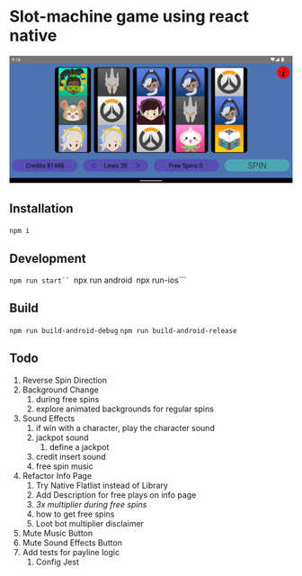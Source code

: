 # Slot-machine game using react native

![ScreenShot](https://github.com/SLYROOKO/Slot-Machine/blob/main/assets/ScreenShot.png?raw=true)

## Installation

```npm i```

## Development

```npm run start``
```npx run android```
```npx run-ios```

## Build

```npm run build-android-debug```
```npm run build-android-release```

## Todo

1. Reverse Spin Direction
2. Background Change
   1. during free spins
   2. explore animated backgrounds for regular spins
3. Sound Effects
   1. if win with a character, play the character sound
   2. jackpot sound
      1. define a jackpot
   3. credit insert sound
   4. free spin music
4. Refactor Info Page
   1. Try Native Flatlist instead of Library
   2. Add Description for free plays on info page
   3. *3x multiplier during free spins*
   4. how to get free spins
   5. Loot bot multiplier disclaimer
5. Mute Music Button
6. Mute Sound Effects Button
7. Add tests for payline logic
    1. Config Jest
